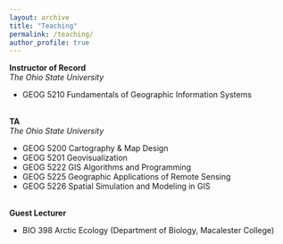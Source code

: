 ```yaml
---
layout: archive
title: "Teaching"
permalink: /teaching/
author_profile: true
---
```


__Instructor of Record__ <br>
*The Ohio State University* 
- GEOG 5210 Fundamentals of Geographic Information Systems <br> <br>

__TA__ <br>
*The Ohio State University* 
- GEOG 5200 Cartography & Map Design
- GEOG 5201 Geovisualization
- GEOG 5222 GIS Algorithms and Programming
- GEOG 5225 Geographic Applications of Remote Sensing
- GEOG 5226 Spatial Simulation and Modeling in GIS <br> <br>

__Guest Lecturer__
- BIO 398 Arctic Ecology (Department of Biology, Macalester College)
